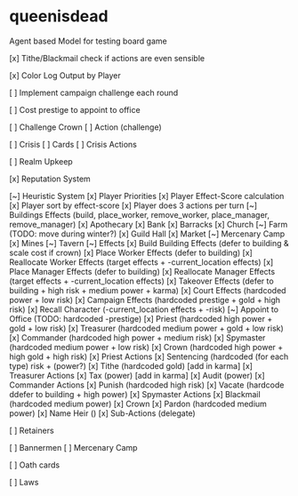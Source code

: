# queenisdead
Agent based Model for testing board game


[x] Tithe/Blackmail check if actions are even sensible

[x] Color Log Output by Player

[ ] Implement campaign challenge each round

[ ] Cost prestige to appoint to office

[ ] Challenge Crown
  [ ] Action (challenge)

[ ] Crisis
  [ ] Cards
  [ ] Crisis Actions

[ ] Realm Upkeep

[x] Reputation System

[~] Heuristic System
  [x] Player Priorities
  [x] Player Effect-Score calculation
  [x] Player sort by effect-score
  [x] Player does 3 actions per turn
  [~] Buildings Effects (build, place_worker, remove_worker, place_manager, remove_manager)
    [x] Apothecary
    [x] Bank
    [x] Barracks
    [x] Church
    [~] Farm (TODO: move during winter?)
    [x] Guild Hall
    [x] Market
    [~] Mercenary Camp
    [x] Mines
    [~] Tavern
  [~] Effects
    [x] Build Building Effects (defer to building & scale cost if crown)
    [x] Place Worker Effects (defer to building)
    [x] Reallocate Worker Effects (target effects + -current_location effects)
    [x] Place Manager Effects (defer to building)
    [x] Reallocate Manager Effects (target effects + -current_location effects)
    [x] Takeover Effects (defer to building + high risk + medium power + karma)
    [x] Court Effects (hardcoded power + low risk)
    [x] Campaign Effects (hardcoded prestige + gold + high risk)
    [x] Recall Character (-current_location effects + -risk)
    [~] Appoint to Office (TODO: hardcoded -prestige)
      [x] Priest (hardcoded high power + gold + low risk)
      [x] Treasurer (hardcoded medium power + gold + low risk)
      [x] Commander (hardcoded high power + medium risk)
      [x] Spymaster (hardcoded medium power + low risk)
      [x] Crown (hardcoded high power + high gold + high risk)
    [x] Priest Actions
      [x] Sentencing (hardcoded (for each type) risk + (power?)
      [x] Tithe (hardcoded gold) [add in karma]
    [x] Treasurer Actions
      [x] Tax (power) [add in karma]
      [x] Audit (power)
    [x] Commander Actions
      [x] Punish (hardcoded high risk)
      [x] Vacate (hardcode ddefer to building + high power)
    [x] Spymaster Actions
      [x] Blackmail (hardcoded medium power)
    [x] Crown
      [x] Pardon (hardcoded medium power)
      [x] Name Heir ()
      [x] Sub-Actions (delegate)

[ ] Retainers

[ ] Bannermen
  [ ] Mercenary Camp

[ ] Oath cards

[ ] Laws

